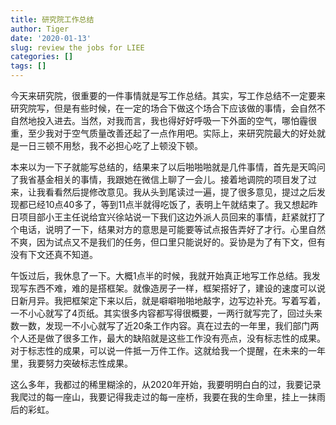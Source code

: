 ```yaml
---
title: 研究院工作总结
author: Tiger
date: '2020-01-13'
slug: review the jobs for LIEE
categories: []
tags: []
---
```


今天来研究院，很重要的一件事情就是写工作总结。其实，写工作总结不一定要来研究院写，但是有些时候，在一定的场合下做这个场合下应该做的事情，会自然不自然地投入进去。当然，对我而言，我也得好好呼吸一下外面的空气，哪怕霾很重，至少我对于空气质量改善还起了一点作用吧。实际上，来研究院最大的好处就是一日三顿不用愁，我不必担心吃了上顿没下顿。

本来以为一下子就能写总结的，结果来了以后啪啪啪就是几件事情，首先是天鸣问了我省基金相关的事情，我跟她在微信上聊了一会儿。接着地调院的项目发了过来，让我看看然后提修改意见。我从头到尾读过一遍，提了很多意见，提过之后发现都已经10点40多了，等到11点半就得吃饭了，表明上午就结束了。我又想起昨日项目部小王主任说给宜兴徐站说一下我们这边外派人员回来的事情，赶紧就打了个电话，说明了一下，结果对方的意思是可能要等试点报告弄好了才行。心里自然不爽，因为试点又不是我们的任务，但口里只能说好的。妥协是为了有下文，但有没有下文还真不知道。

午饭过后，我休息了一下。大概1点半的时候，我就开始真正地写工作总结。我发现写东西不难，难的是搭框架。就像造房子一样，框架搭好了，建设的速度可以说日新月异。我把框架定下来以后，就是噼噼啪啪地敲字，边写边补充。写着写着，一不小心就写了4页纸。其实很多内容都写得很概要，一两行就写完了，回过头来数一数，发现一不小心就写了近20条工作内容。真在过去的一年里，我们部门两个人还是做了很多工作，最大的缺陷就是这些工作没有亮点，没有标志性的成果。对于标志性的成果，可以说一件抵一万件工作。这就给我一个提醒，在未来的一年里，我要努力突破标志性成果。

这么多年，我都过的稀里糊涂的，从2020年开始，我要明明白白的过，我要记录我爬过的每一座山，我要记得我走过的每一座桥，我要在我的生命里，挂上一抹雨后的彩虹。
